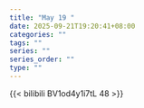 ```yaml
---
title: "May 19 "
date: 2025-09-21T19:20:41+08:00
categories: ""
tags: ""
series: ""
series_order: ""
type: ""
---
```



{{< bilibili BV1od4y1i7tL 48 >}}

